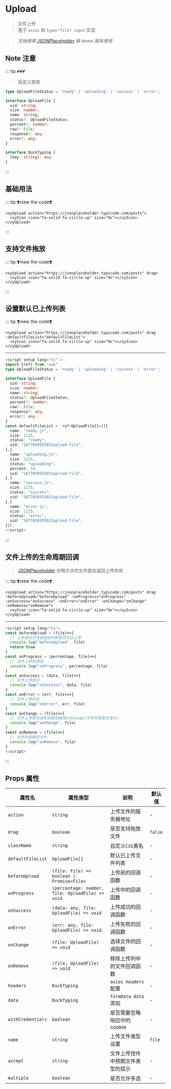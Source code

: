 # Upload

> 文件上传  
> 基于 `axios` 和 `type="file" input` 实现

> _文档使用 [JSONPlaceholder](https://jsonplaceholder.typicode.com/) 做 demo 服务使用_

<script setup lang="ts">
import {ref} from "vue"
type UploadFileStatus = 'ready' | 'uploading' | 'success' | 'error';

interface UploadFile {
  uid: string;
  size: number;
  name: string;
  status?: UploadFileStatus;
  percent?: number;
  raw?: File;
  response?: any;
  error?: any;
}
const defaultFileList =  ref<UploadFile[]>([{
  name: "ready.js",
  size: 1225,
  status: "ready",
  uid: "1677036555013upload-file",
},{
  name: "uploading.js",
  size: 1225,
  status: "uploading",
  percent: 50,
  uid: "1677036555013upload-file",
},{
  name: "success.js",
  size: 1225,
  status: "success",
  uid: "1677036555012upload-file",
},{
  name: "error.js",
  size: 1225,
  status: "error",
  uid: "1677036555013upload-file",
}]);

const beforeUpload = (file)=>{
  console.log("beforeUpload", file)
  return true
}
const onProgress = (percentage, file)=>{
  console.log("onProgress", percentage, file)
}
const onSuccess = (data, file)=>{
  console.log("onSuccess", data, file)
}
const onError = (err, file)=>{
  console.log("onError", err, file)
}
const onChange = (file)=>{
  console.log("onChange", file)
}
const onRemove = (file)=>{
  console.log("onRemove", file)
}
</script>

## Note 注意

::: tip 💕💕💕

> 自定义类型

```ts
type UploadFileStatus = 'ready' | 'uploading' | 'success' | 'error';

interface UploadFile {
  uid: string;
  size: number;
  name: string;
  status?: UploadFileStatus;
  percent?: number;
  raw?: File;
  response?: any;
  error?: any;
}

interface DuckTyping {
  [key: string]: any;
}
```

:::

## 基础用法

<xyUpload action="https://jsonplaceholder.typicode.com/posts">
  <xyIcon icon="fa-solid fa-circle-up" size="9x"></xyIcon>
</xyUpload>

::: tip ❣️view the code❣️

```vue
<xyUpload action="https://jsonplaceholder.typicode.com/posts">
  <xyIcon icon="fa-solid fa-circle-up" size="9x"></xyIcon>
</xyUpload>
```

:::

## 支持文件拖放

<xyUpload action="https://jsonplaceholder.typicode.com/posts" drag>
  <xyIcon icon="fa-solid fa-circle-up" size="9x"></xyIcon>
</xyUpload>

::: tip ❣️view the code❣️

```vue
<xyUpload action="https://jsonplaceholder.typicode.com/posts" drag>
  <xyIcon icon="fa-solid fa-circle-up" size="9x"></xyIcon>
</xyUpload>
```

:::

## 设置默认已上传列表

<xyUpload action="https://jsonplaceholder.typicode.com/posts" drag :defaultFileList="defaultFileList">
  <xyIcon icon="fa-solid fa-circle-up" size="9x"></xyIcon>
</xyUpload>

::: tip ❣️view the code❣️

```vue
<xyUpload action="https://jsonplaceholder.typicode.com/posts" drag :defaultFileList="defaultFileList">
  <xyIcon icon="fa-solid fa-circle-up" size="9x"></xyIcon>
</xyUpload>
```

---

```ts
<script setup lang="ts" >
import {ref} from "vue"
type UploadFileStatus = 'ready' | 'uploading' | 'success' | 'error';

interface UploadFile {
  uid: string;
  size: number;
  name: string;
  status?: UploadFileStatus;
  percent?: number;
  raw?: File;
  response?: any;
  error?: any;
}
const defaultFileList =  ref<UploadFile[]>([{
  name: "ready.js",
  size: 1225,
  status: "ready",
  uid: "1677036555013upload-file",
},{
  name: "uploading.js",
  size: 1225,
  status: "uploading",
  percent: 50,
  uid: "1677036555013upload-file",
},{
  name: "success.js",
  size: 1225,
  status: "success",
  uid: "1677036555012upload-file",
},{
  name: "error.js",
  size: 1225,
  status: "error",
  uid: "1677036555013upload-file",
}]);
</script> 
```

:::

## 文件上传的生命周期回调

> [JSONPlaceholder](https://jsonplaceholder.typicode.com/) 对稍大点的文件就会返回上传失败

<xyUpload action="https://jsonplaceholder.typicode.com/posts" drag :beforeUpload="beforeUpload" :onProgress="onProgress" :onSuccess="onSuccess" :onError="onError" :onChange="onChange" :onRemove="onRemove">
  <xyIcon icon="fa-solid fa-circle-up" size="9x"></xyIcon>
</xyUpload>

::: tip ❣️view the code❣️

```vue
<xyUpload action="https://jsonplaceholder.typicode.com/posts" drag :beforeUpload="beforeUpload" :onProgress="onProgress" :onSuccess="onSuccess" :onError="onError" :onChange="onChange" :onRemove="onRemove">
  <xyIcon icon="fa-solid fa-circle-up" size="9x"></xyIcon>
</xyUpload>
```

---

```ts
<script setup lang="ts">
const beforeUpload = (file)=>{
  // 上传前对文件做校验判断是否可以上传
  console.log("beforeUpload", file)
  return true
}
const onProgress = (percentage, file)=>{
  // 文件上传的进度
  console.log("onProgress", percentage, file)
}
const onSuccess = (data, file)=>{
  // 文件上传成功
  console.log("onSuccess", data, file)
}
const onError = (err, file)=>{
  // 文件上传失败
  console.log("onError", err, file)
}
const onChange = (file)=>{
  // 文件上传成功或失败都会触发onChange(文件列表发生变化)
  console.log("onChange", file)
}
const onRemove = (file)=>{
  // 文件列表移除文件
  console.log("onRemove", file)
}
</script>
```

:::

## Props 属性

| 属性名            | 属性类型                                         | 说明                             | 默认值  |
| ----------------- | ------------------------------------------------ | -------------------------------- | ------- |
| `action`          | `string`                                         | 上传文件的服务器地址             | -       |
| `drag`            | `boolean`                                        | 是否支持拖放文件                 | `false` |
| `className`       | `string`                                         | 自定义`CSS`类名                  | -       |
| `defaultFileList` | `UploadFile[]`                                   | 默认已上传文件列表               | -       |
| `beforeUpload`    | `(file: File) => boolean \| Promise<File>`       | 上传前的回调函数                 | -       |
| `onProgress`      | `(percentage: number, file: UploadFile) => void` | 上传中的回调函数                 | -       |
| `onSuccess`       | `(data: any, file: UploadFile) => void`          | 上传成功的回调函数               | -       |
| `onError`         | `(err: any, file: UploadFile) => void`           | 上传失败的回调函数               | -       |
| `onChange`        | `(file: UploadFile) => void`                     | 选择文件的回调函数               | -       |
| `onRemove`        | `(file: UploadFile) => void`                     | 移除上传列中的文件回调函数       | -       |
| `headers`         | `DuckTyping`                                     | `axios headers` 配置             | -       |
| `data`            | `DuckTyping`                                     | `formData data` 添加             | -       |
| `withCredentials` | `boolean`                                        | 是否需要忽略响应中的 cookie      | -       |
| `name`            | `string`                                         | 上传文件类型设置                 | `file`  |
| `accept`          | `string`                                         | 文件上传控件中预期文件类型的提示 | -       |
| `multiple`        | `boolean`                                        | 是否允许多选                     | -       |
